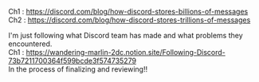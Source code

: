 Ch1 : https://discord.com/blog/how-discord-stores-billions-of-messages  
Ch2 : https://discord.com/blog/how-discord-stores-trillions-of-messages  

I'm just following what Discord team has made and what problems they encountered.  
Ch1 : https://wandering-marlin-2dc.notion.site/Following-Discord-73b7211700364f599bcde3f574735279  
In the process of finalizing and reviewing!!  
